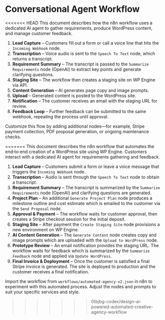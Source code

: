 # Conversational Agent Workflow

<<<<<<< HEAD
This document describes how the n8n workflow uses a dedicated AI agent to gather requirements, produce WordPress content, and manage customer feedback.

1. **Lead Capture** – Customers fill out a form or call a voice line that hits the `Incoming Webhook` node.
2. **Transcription** – Voice audio is sent to the `Speech To Text` node, which returns a transcript.
3. **Requirement Summary** – The transcript is passed to the `Summarize Requirements` node (OpenAI) to extract key points and generate clarifying questions.
4. **Staging Site** – The workflow then creates a staging site on WP Engine via API.
5. **Content Generation** – AI generates page copy and image prompts.
6. **Upload** – Generated content is posted to the WordPress site.
7. **Notification** – The customer receives an email with the staging URL for review.
8. **Feedback Loop** – Further feedback can be submitted to the same webhook, repeating the process until approval.

Customize this flow by adding additional nodes—for example, Stripe payment collection, PDF proposal generation, or ongoing maintenance checks.

=======
This document describes the n8n workflow that automates the end‑to‑end creation of a WordPress site using WP Engine. Customers interact with a dedicated AI agent for requirements gathering and feedback.

1. **Lead Capture** – Customers submit a form or leave a voice message that triggers the `Incoming Webhook` node.
2. **Transcription** – Audio is sent through the `Speech To Text` node to obtain a transcript.
3. **Requirement Summary** – The transcript is summarized by the `Summarize Requirements` node (OpenAI) and clarifying questions are generated.
4. **Project Plan** – An additional `Generate Project Plan` node produces a milestone outline and cost estimate which is emailed to the customer via the `Send Proposal` node.
5. **Approval & Payment** – The workflow waits for customer approval, then creates a Stripe checkout session for the initial deposit.
6. **Staging Site** – After payment the `Create Staging Site` node provisions a new environment on WP Engine.
7. **AI Content Generation** – The `Generate Content` node creates copy and image prompts which are uploaded with the `Upload to WordPress` node.
8. **Prototype Review** – An email notification provides the staging URL. The workflow waits for feedback which is summarized by the `Summarize Feedback` node and applied via `Update WordPress`.
9. **Final Invoice & Deployment** – Once the customer is satisfied a final Stripe invoice is generated. The site is deployed to production and the customer receives a final notification.

Import the workflow from `workflows/automated-agency-v2.json` in n8n to experiment with this automated process. Adjust the nodes and prompts to suit your specific services and style.
>>>>>>> 0tbjbg-codex/design-ai-powered-automated-creative-agency-workflow
